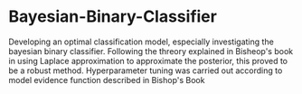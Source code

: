 # Bayesian-Binary-Classifier

Developing an optimal classification model, especially investigating the bayesian binary classifier. Following the threory explained in Bisheop's book in using Laplace approximation to approximate the posterior, this proved to be a robust method. Hyperparameter tuning was carried out according to model evidence function described in Bishop's Book

